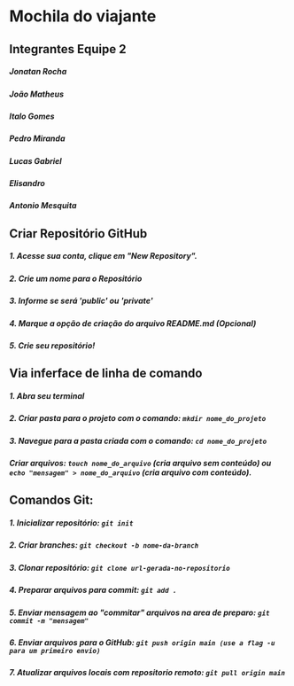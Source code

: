 # **Mochila do viajante**

## Integrantes Equipe 2

##### Jonatan Rocha
##### João Matheus
##### Italo Gomes
##### Pedro Miranda
##### Lucas Gabriel
##### Elisandro 
##### Antonio Mesquita

## **Criar Repositório GitHub**

##### 1. Acesse sua conta, clique em "New Repository".
##### 2. Crie um nome para o Repositório
##### 3. Informe se será 'public' ou 'private'
##### 4. Marque a opção de criação do arquivo README.md (Opcional)
##### 5. Crie seu repositório! 

## **Via inferface de linha de comando**

##### 1. Abra seu terminal
##### 2. Criar pasta para o projeto com o comando: ```mkdir nome_do_projeto``` 
##### 3. Navegue para a pasta criada com o comando: ```cd nome_do_projeto``` 

##### Criar arquivos: ```touch nome_do_arquivo``` (cria arquivo sem conteúdo) ou ```echo "mensagem" > nome_do_arquivo``` (cria arquivo com conteúdo).

## **Comandos Git:**

##### 1. Inicializar repositório: ```git init```
##### 2. Criar branches: ```git checkout -b nome-da-branch``` 
##### 3. Clonar repositório: ```git clone url-gerada-no-repositorio``` 
##### 4. Preparar arquivos para commit: ```git add .```
##### 5. Enviar mensagem ao "commitar" arquivos na area de preparo: ```git commit -m "mensagem"``` 
##### 6. Enviar arquivos para o GitHub: ```git push origin main (use a flag -u para um primeiro envio)```
##### 7. Atualizar arquivos locais com repositorio remoto: ```git pull origin main``` 
